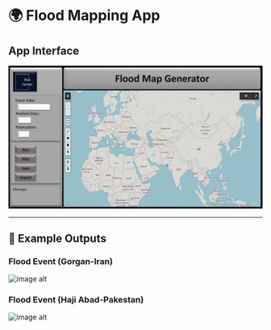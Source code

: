 # 🌍 Flood Mapping App


## App Interface

![image alt](https://github.com/SaeidDaliriSusefi/Flood-Mapping-Sentinel1/blob/a85f25c9d62bb0831978d939ec57b5f57109c741/Images/App.jpg)

-------------------------------------------------------------------------------------------------------------------------------------------------


## 📸 Example Outputs

### Flood Event (Gorgan-Iran)
![image alt](https://github.com/SaeidDaliriSusefi/Flood-Mapping-Sentinel1/blob/00e8be41fab55b320c75d62e8936e07222e81367/Images/Flood_Report_2019-03-23.png)


### Flood Event (Haji Abad-Pakestan)
![image alt](https://github.com/SaeidDaliriSusefi/Flood-Mapping-Sentinel1/blob/fd846a7b1b368a0b097f5084ed15d9060a357d22/Images/Flood_Report_2022-09-08.png)
